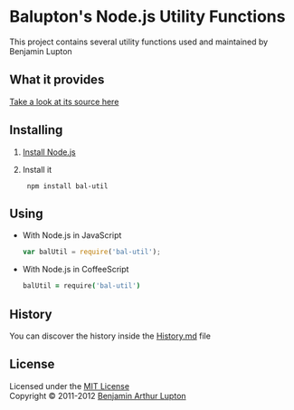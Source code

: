 # Balupton's Node.js Utility Functions

This project contains several utility functions used and maintained by Benjamin Lupton


## What it provides

[Take a look at its source here](https://github.com/balupton/bal-util/tree/master/lib#files)


## Installing


1. [Install Node.js](https://github.com/balupton/node/wiki/Installing-Node.js)

2. Install it

		npm install bal-util


## Using

- With Node.js in JavaScript

	``` javascript
	var balUtil = require('bal-util');
	```

- With Node.js in CoffeeScript
	
	``` coffeescript
	balUtil = require('bal-util')
	```


## History

You can discover the history inside the [History.md](https://github.com/balupton/bal-util/blob/master/History.md#files) file


## License

Licensed under the [MIT License](http://creativecommons.org/licenses/MIT/)
<br/>Copyright &copy; 2011-2012 [Benjamin Arthur Lupton](http://balupton.com)
